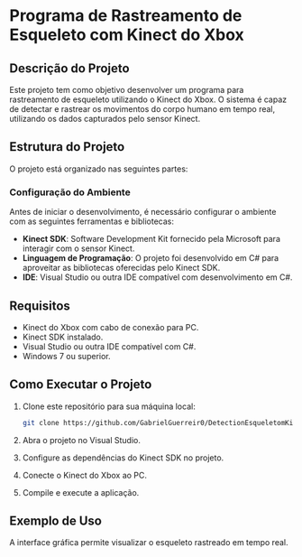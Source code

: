 # Programa de Rastreamento de Esqueleto com Kinect do Xbox

## Descrição do Projeto

Este projeto tem como objetivo desenvolver um programa para rastreamento de esqueleto utilizando o Kinect do Xbox. O sistema é capaz de detectar e rastrear os movimentos do corpo humano em tempo real, utilizando os dados capturados pelo sensor Kinect.

## Estrutura do Projeto

O projeto está organizado nas seguintes partes:

### Configuração do Ambiente

Antes de iniciar o desenvolvimento, é necessário configurar o ambiente com as seguintes ferramentas e bibliotecas:

- **Kinect SDK**: Software Development Kit fornecido pela Microsoft para interagir com o sensor Kinect.
- **Linguagem de Programação**: O projeto foi desenvolvido em C# para aproveitar as bibliotecas oferecidas pelo Kinect SDK.
- **IDE**: Visual Studio ou outra IDE compatível com desenvolvimento em C#.

## Requisitos

- Kinect do Xbox com cabo de conexão para PC.
- Kinect SDK instalado.
- Visual Studio ou outra IDE compatível com C#.
- Windows 7 ou superior.

## Como Executar o Projeto

1. Clone este repositório para sua máquina local:
    ```bash
    git clone https://github.com/GabrielGuerreir0/DetectionEsqueletomKinect.git
    ```

2. Abra o projeto no Visual Studio.

3. Configure as dependências do Kinect SDK no projeto.

4. Conecte o Kinect do Xbox ao PC.

5. Compile e execute a aplicação.

## Exemplo de Uso

A interface gráfica permite visualizar o esqueleto rastreado em tempo real.
